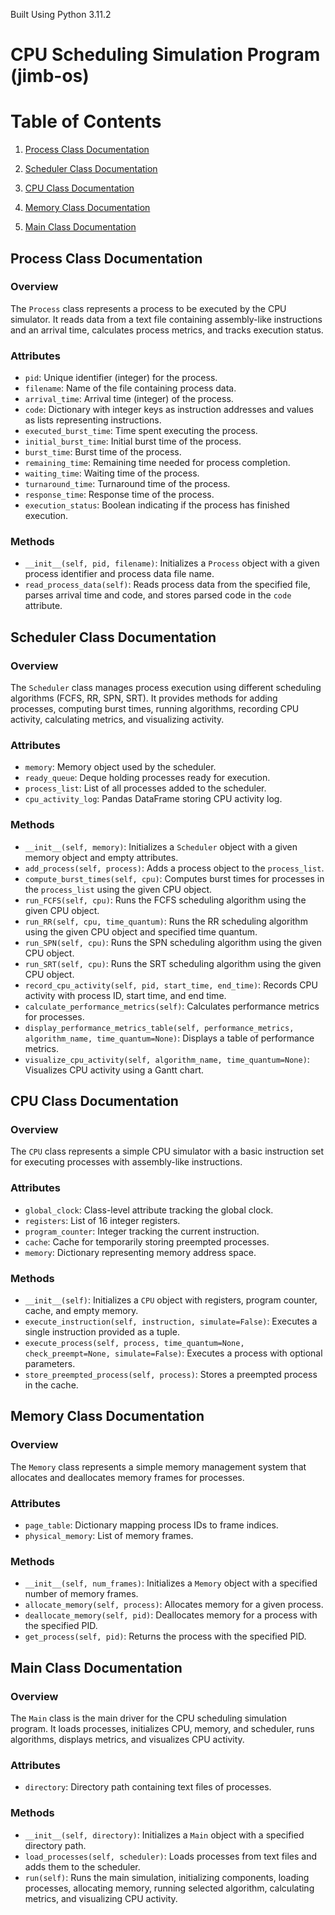 Built Using Python 3.11.2
# CPU Scheduling Simulation Program (jimb-os)

# Table of Contents

1. [Process Class Documentation](#process-class-documentation)
   
2. [Scheduler Class Documentation](#scheduler-class-documentation)
   
3. [CPU Class Documentation](#cpu-class-documentation)
   
4. [Memory Class Documentation](#memory-class-documentation)
   
5. [Main Class Documentation](#main-class-documentation)

## Process Class Documentation

### Overview
The `Process` class represents a process to be executed by the CPU simulator. It reads data from a text file containing assembly-like instructions and an arrival time, calculates process metrics, and tracks execution status.

### Attributes
- `pid`: Unique identifier (integer) for the process.
- `filename`: Name of the file containing process data.
- `arrival_time`: Arrival time (integer) of the process.
- `code`: Dictionary with integer keys as instruction addresses and values as lists representing instructions.
- `executed_burst_time`: Time spent executing the process.
- `initial_burst_time`: Initial burst time of the process.
- `burst_time`: Burst time of the process.
- `remaining_time`: Remaining time needed for process completion.
- `waiting_time`: Waiting time of the process.
- `turnaround_time`: Turnaround time of the process.
- `response_time`: Response time of the process.
- `execution_status`: Boolean indicating if the process has finished execution.

### Methods
- `__init__(self, pid, filename)`: Initializes a `Process` object with a given process identifier and process data file name.
- `read_process_data(self)`: Reads process data from the specified file, parses arrival time and code, and stores parsed code in the `code` attribute.

## Scheduler Class Documentation

### Overview
The `Scheduler` class manages process execution using different scheduling algorithms (FCFS, RR, SPN, SRT). It provides methods for adding processes, computing burst times, running algorithms, recording CPU activity, calculating metrics, and visualizing activity.

### Attributes
- `memory`: Memory object used by the scheduler.
- `ready_queue`: Deque holding processes ready for execution.
- `process_list`: List of all processes added to the scheduler.
- `cpu_activity_log`: Pandas DataFrame storing CPU activity log.

### Methods
- `__init__(self, memory)`: Initializes a `Scheduler` object with a given memory object and empty attributes.
- `add_process(self, process)`: Adds a process object to the `process_list`.
- `compute_burst_times(self, cpu)`: Computes burst times for processes in the `process_list` using the given CPU object.
- `run_FCFS(self, cpu)`: Runs the FCFS scheduling algorithm using the given CPU object.
- `run_RR(self, cpu, time_quantum)`: Runs the RR scheduling algorithm using the given CPU object and specified time quantum.
- `run_SPN(self, cpu)`: Runs the SPN scheduling algorithm using the given CPU object.
- `run_SRT(self, cpu)`: Runs the SRT scheduling algorithm using the given CPU object.
- `record_cpu_activity(self, pid, start_time, end_time)`: Records CPU activity with process ID, start time, and end time.
- `calculate_performance_metrics(self)`: Calculates performance metrics for processes.
- `display_performance_metrics_table(self, performance_metrics, algorithm_name, time_quantum=None)`: Displays a table of performance metrics.
- `visualize_cpu_activity(self, algorithm_name, time_quantum=None)`: Visualizes CPU activity using a Gantt chart.

## CPU Class Documentation

### Overview
The `CPU` class represents a simple CPU simulator with a basic instruction set for executing processes with assembly-like instructions.

### Attributes
- `global_clock`: Class-level attribute tracking the global clock.
- `registers`: List of 16 integer registers.
- `program_counter`: Integer tracking the current instruction.
- `cache`: Cache for temporarily storing preempted processes.
- `memory`: Dictionary representing memory address space.

### Methods
- `__init__(self)`: Initializes a `CPU` object with registers, program counter, cache, and empty memory.
- `execute_instruction(self, instruction, simulate=False)`: Executes a single instruction provided as a tuple.
- `execute_process(self, process, time_quantum=None, check_preempt=None, simulate=False)`: Executes a process with optional parameters.
- `store_preempted_process(self, process)`: Stores a preempted process in the cache.

## Memory Class Documentation

### Overview
The `Memory` class represents a simple memory management system that allocates and deallocates memory frames for processes.

### Attributes
- `page_table`: Dictionary mapping process IDs to frame indices.
- `physical_memory`: List of memory frames.

### Methods
- `__init__(self, num_frames)`: Initializes a `Memory` object with a specified number of memory frames.
- `allocate_memory(self, process)`: Allocates memory for a given process.
- `deallocate_memory(self, pid)`: Deallocates memory for a process with the specified PID.
- `get_process(self, pid)`: Returns the process with the specified PID.

## Main Class Documentation

### Overview
The `Main` class is the main driver for the CPU scheduling simulation program. It loads processes, initializes CPU, memory, and scheduler, runs algorithms, displays metrics, and visualizes CPU activity.

### Attributes
- `directory`: Directory path containing text files of processes.

### Methods
- `__init__(self, directory)`: Initializes a `Main` object with a specified directory path.
- `load_processes(self, scheduler)`: Loads processes from text files and adds them to the scheduler.
- `run(self)`: Runs the main simulation, initializing components, loading processes, allocating memory, running selected algorithm, calculating metrics, and visualizing CPU activity.
